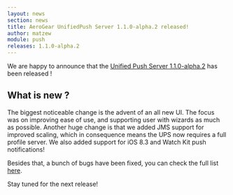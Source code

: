 ```yaml
---
layout: news
section: news
title: AeroGear UnifiedPush Server 1.1.0-alpha.2 released!
author: matzew
module: push
releases: 1.1.0-alpha.2
---
```



We are happy to announce that the [Unified Push Server 1.1.0-alpha.2](https://github.com/aerogear/aerogear-unifiedpush-server/releases/tag/1.1.0-alpha.2) has been released ! 

## What is new ?

The biggest noticeable change is the advent of an all new UI. The focus was on improving ease of use, and supporting user with wizards as much as possible. Another huge change is that we added JMS support for improved scaling, which in consequence means the UPS now requires a full profile server. We also added support for iOS 8.3 and Watch Kit push notifications!

Besides that, a bunch of bugs have been fixed, you can check the full list [here](https://issues.jboss.org/browse/AGPUSH/fixforversion/12326455/).

Stay tuned for the next release!
